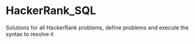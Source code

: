 # HackerRank_SQL
Solutions for all HackerRank problems, define problems and execute the syntax to resolve it
